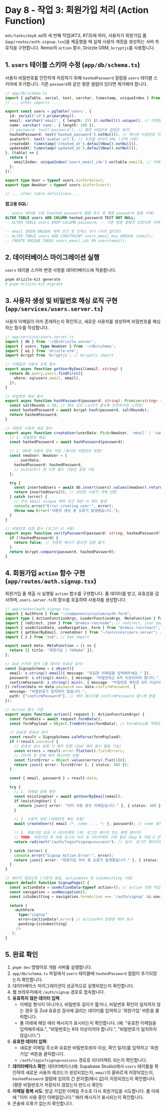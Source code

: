 # Day 8 - 작업 3: 회원가입 처리 (Action Function)

`mds/tasks/day8.md`의 세 번째 작업(#7.3, #7.5)에 따라, 사용자가 회원가입 폼(`app/routes/auth.signup.tsx`)을 제출했을 때 실제 사용자 계정을 생성하는 서버 측 로직을 구현합니다. Remix의 `action` 함수, Drizzle ORM, `bcryptjs`를 사용합니다.

## 1. `users` 테이블 스키마 수정 (`app/db/schema.ts`)

사용자 비밀번호를 안전하게 저장하기 위해 `hashedPassword` 컬럼을 `users` 테이블 스키마에 추가합니다. 기존 `password`와 같은 평문 컬럼이 있다면 제거해야 합니다.

```typescript
// app/db/schema.ts
import { pgTable, serial, text, varchar, timestamp, uniqueIndex } from 'drizzle-orm/pg-core';
// ... other imports ...

export const users = pgTable('users', {
  id: serial('id').primaryKey(),
  email: varchar('email', { length: 255 }).notNull().unique(), // 이메일은 고유해야 함
  name: varchar('name', { length: 100 }),
  // password: text('password'), // 평문 비밀번호 컬럼은 제거!
  hashedPassword: text('hashed_password').notNull(), // 해시된 비밀번호 저장용 컬럼 추가
  avatarUrl: text('avatar_url'), // 프로필 이미지 URL (선택 사항)
  createdAt: timestamp('created_at').defaultNow().notNull(),
  updatedAt: timestamp('updated_at').defaultNow().notNull(),
}, (table) => {
  return {
    emailIndex: uniqueIndex('users_email_idx').on(table.email), // 이메일 인덱스
  };
});

export type User = typeof users.$inferSelect;
export type NewUser = typeof users.$inferInsert;

// ... other table definitions ...
```

**참고용 SQL:**

```sql
-- users 테이블 수정 (hashed_password 컬럼 추가 및 평문 password 컬럼 삭제)
ALTER TABLE users ADD COLUMN hashed_password TEXT NOT NULL;
-- ALTER TABLE users DROP COLUMN password; -- 기존 평문 컬럼이 있었다면 삭제

-- email 컬럼에 UNIQUE 제약 조건 및 인덱스 추가 (이미 없다면)
-- ALTER TABLE users ADD CONSTRAINT users_email_key UNIQUE (email);
-- CREATE UNIQUE INDEX users_email_idx ON users(email);
```

## 2. 데이터베이스 마이그레이션 실행

`users` 테이블 스키마 변경 사항을 데이터베이스에 적용합니다.

```bash
pnpm drizzle-kit generate
# pnpm drizzle-kit migrate
```

## 3. 사용자 생성 및 비밀번호 해싱 로직 구현 (`app/services/users.server.ts`)

사용자 이메일이 이미 존재하는지 확인하고, 새로운 사용자를 생성하며 비밀번호를 해싱하는 함수를 작성합니다.

```typescript
// app/services/users.server.ts
import { db } from '~/db/drizzle.server';
import { users, type NewUser } from '~/db/schema';
import { eq } from 'drizzle-orm';
import bcrypt from 'bcryptjs'; // bcryptjs import

// 이메일로 사용자 조회 함수
export async function getUserByEmail(email: string) {
  return db.query.users.findFirst({
    where: eq(users.email, email),
  });
}

// 비밀번호 해싱 함수
export async function hashPassword(password: string): Promise<string> {
  const saltRounds = 10; // 해싱 강도 (숫자가 클수록 안전하지만 느려짐)
  const hashedPassword = await bcrypt.hash(password, saltRounds);
  return hashedPassword;
}

// 새로운 사용자 생성 함수
export async function createUser(userData: Pick<NewUser, 'email' | 'name'>, password: string) {
  // 1. 비밀번호 해싱
  const hashedPassword = await hashPassword(password);

  // 2. DB에 사용자 정보 저장 (해시된 비밀번호 포함)
  const newUser: NewUser = {
    ...userData,
    hashedPassword: hashedPassword,
    // avatarUrl 등 다른 필드 기본값 설정 가능
  };

  try {
    const insertedUsers = await db.insert(users).values(newUser).returning();
    return insertedUsers[0]; // 생성된 사용자 객체 반환
  } catch (error) {
    // 주로 email unique 제약 조건 위반 시 에러 발생
    console.error("Error creating user:", error);
    throw new Error("사용자 생성 중 오류가 발생했습니다.");
  }
}

// 비밀번호 검증 함수 (로그인 시 사용)
export async function verifyPassword(password: string, hashedPassword?: string | null): Promise<boolean> {
  if (!hashedPassword) {
    return false; // 저장된 해시가 없으면 검증 불가
  }
  return bcrypt.compare(password, hashedPassword);
}
```

## 4. 회원가입 `action` 함수 구현 (`app/routes/auth.signup.tsx`)

회원가입 폼 제출 시 실행될 `action` 함수를 구현합니다. 폼 데이터를 받고, 유효성을 검사하며, `users.server.ts`의 함수를 호출하여 사용자를 생성합니다.

```typescript
// app/routes/auth.signup.tsx
import { AuthForm } from "~/components/custom/auth-form";
import type { ActionFunctionArgs, LoaderFunctionArgs, MetaFunction } from "@remix-run/node";
import { redirect, json } from "@remix-run/node"; // redirect, json import
import { useActionData, useNavigation, Form } from "@remix-run/react";
import { getUserByEmail, createUser } from "~/services/users.server"; // 사용자 서비스 함수 import
import { z } from "zod"; // Zod import

export const meta: MetaFunction = () => {
  return [{ title: "회원가입 | YkMake" }];
};

// Zod 스키마 정의 (폼 데이터 유효성 검사)
const SignupSchema = z.object({
  email: z.string().email({ message: "유효한 이메일을 입력해주세요." }),
  password: z.string().min(6, { message: "비밀번호는 6자 이상이어야 합니다." }),
  confirmPassword: z.string().min(6, { message: "비밀번호 확인은 6자 이상이어야 합니다." })
}).refine(data => data.password === data.confirmPassword, {
  message: "비밀번호가 일치하지 않습니다.",
  path: ["confirmPassword"], // 에러 메시지를 confirmPassword 필드에 연결
});

// Action 함수 구현
export async function action({ request }: ActionFunctionArgs) {
  const formData = await request.formData();
  const formPayload = Object.fromEntries(formData); // FormData를 객체로 변환

  // Zod로 유효성 검사
  const result = SignupSchema.safeParse(formPayload);
  if (!result.success) {
    // 유효성 검사 실패 시 에러 반환 (Zod 에러 형식 활용 가능)
    const errors = result.error.flatten().fieldErrors;
    // 간단히 첫 번째 에러 메시지만 반환
    const firstError = Object.values(errors).flat()[0];
    return json({ error: firstError }, { status: 400 });
  }

  const { email, password } = result.data;

  try {
    // 1. 이메일 중복 확인
    const existingUser = await getUserByEmail(email);
    if (existingUser) {
      return json({ error: "이미 사용 중인 이메일입니다." }, { status: 400 });
    }

    // 2. 사용자 생성 (비밀번호 해싱 포함)
    await createUser({ email /*, name: ... */ }, password); // name 필드는 폼에서 받거나 기본값 설정

    // 3. 회원가입 성공 시 리다이렉트 (예: 로그인 페이지 또는 환영 페이지)
    // TODO: 회원가입 후 자동 로그인 처리 및 리다이렉트 구현 필요 (Day 8 작업 4 연계)
    return redirect("/auth/login?signup=success"); // 임시: 로그인 페이지로 리다이렉트 (성공 파라미터 포함)

  } catch (error) {
    console.error("Signup Action Error:", error);
    return json({ error: "회원가입 처리 중 오류가 발생했습니다." }, { status: 500 });
  }
}

// 페이지 컴포넌트 (기존과 동일, actionData 및 isSubmitting 사용)
export default function SignupPage() {
  const actionData = useActionData<typeof action>(); // action 반환 타입 추론
  const navigation = useNavigation();
  const isSubmitting = navigation.formAction === '/auth/signup' && navigation.state === "submitting"; // 정확한 action 경로 확인

  return (
    <AuthForm
      type="signup"
      error={actionData?.error} // action에서 반환된 에러 표시
      pending={isSubmitting}
     />
   );
}
```

## 5. 완료 확인

1.  `pnpm dev` 명령어로 개발 서버를 실행합니다.
2.  `app/db/schema.ts` 파일에서 `users` 테이블에 `hashedPassword` 컬럼이 추가되었는지 확인합니다.
3.  데이터베이스 마이그레이션이 성공적으로 실행되었는지 확인합니다.
4.  웹 브라우저에서 `/auth/signup` 경로로 접속합니다.
5.  **유효하지 않은 데이터 입력**:
    *   이메일 형식이 아니거나, 비밀번호 길이가 짧거나, 비밀번호 확인이 일치하지 않는 경우 등 Zod 유효성 검사에 걸리는 데이터를 입력하고 '회원가입' 버튼을 클릭합니다.
    *   폼 아래에 해당 에러 메시지가 표시되는지 확인합니다. (예: "유효한 이메일을 입력해주세요.", "비밀번호는 6자 이상이어야 합니다.", "비밀번호가 일치하지 않습니다.")
6.  **유효한 데이터 입력**:
    *   새로운 이메일 주소와 유효한 비밀번호(6자 이상, 확인 일치)를 입력하고 '회원가입' 버튼을 클릭합니다.
    *   `/auth/login?signup=success` 경로로 리다이렉트 되는지 확인합니다.
7.  **데이터베이스 확인**: 데이터베이스(예: Supabase Studio)에서 `users` 테이블을 확인하여 새로운 사용자 레코드가 생성되었는지, `email`이 올바르게 저장되었는지, `hashedPassword` 컬럼에 임의의 긴 문자열(해시 값)이 저장되었는지 확인합니다. (평문 비밀번호가 저장되지 않았는지 반드시 확인!)
8.  **이메일 중복 시도**: 방금 가입한 이메일 주소로 다시 회원가입을 시도합니다. 폼 아래에 "이미 사용 중인 이메일입니다." 에러 메시지가 표시되는지 확인합니다.
9.  콘솔에 오류가 없는지 확인합니다. 
